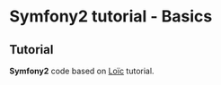 # Symfony2 tutorial - Basics

## Tutorial
**Symfony2** code based on [Loïc](http://gnugat.github.io/2014/08/05/master-sf2-part-1-bootstraping.html) tutorial.